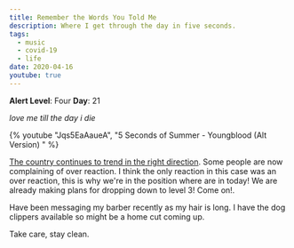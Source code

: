 ```yaml
---
title: Remember the Words You Told Me
description: Where I get through the day in five seconds.
tags:
  - music
  - covid-19
  - life
date: 2020-04-16
youtube: true
---
```



**Alert Level**: Four
**Day**: 21

_love me till the day i die_

{% youtube "Jqs5EaAaueA", "5 Seconds of Summer - Youngblood (Alt Version) " %}

[The country continues to trend in the right direction](https://www.rnz.co.nz/news/national/414422/covid-19-coronavirus-developments-in-new-zealand-on-16-april). Some people are now complaining of over reaction. I think the only reaction in this case was an over reaction, this is why we're in the position where are in today! We are already making plans for dropping down to level 3! Come on!.

Have been messaging my barber recently as my hair is long. I have the dog clippers available so might be a home cut coming up.

Take care, stay clean.